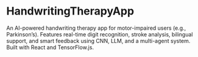# HandwritingTherapyApp
An AI-powered handwriting therapy app for motor-impaired users (e.g., Parkinson’s). Features real-time digit recognition, stroke analysis, bilingual support, and smart feedback using CNN, LLM, and a multi-agent system. Built with React and TensorFlow.js.
